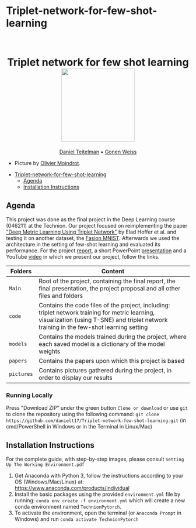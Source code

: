 # Triplet-network-for-few-shot-learning

<h1 align="center">
  <br>
Triplet network for few shot learning
  <br>
  <img src="https://omoindrot.github.io/assets/triplet_loss/triplet_loss.png" height="200">
</h1>
  <p align="center">
    <a href="https://github.com/danielt17">Daniel Teitelman</a> •
    <a href="https://github.com/GonenWeiss">Gonen Weiss</a> 
  </p>

* Picture by <a href="https://omoindrot.github.io/triplet-loss">Olivier Moindrot</a>.

</h4>


- [Triplet-network-for-few-shot-learning](#Triplet-network-for-few-shot-learning)
  * [Agenda](#agenda)
  * [Installation Instructions](#installation-instructions)


## Agenda

This project was done as the final project in the Deep Learning course (046211) at the Technion. Our project focused on reimplementing the paper 
<a href="https://arxiv.org/abs/1412.6622">"Deep Metric Learning Using Triplet Network"</a> by Elad Hoffer et al. and testing it on another dataset, the <a href="https://github.com/zalandoresearch/fashion-mnist">Fasion MNIST</a>. Afterwards we used the architecture in the setting of few-shot learning and evaluated its performance. For the project <a href="https://github.com/danielt17/Triplet-network-few-shot-learning/blob/main/Triplet_Network_for_few_shot_learning.pdf">report</a>, a short PowerPoint <a href="https://github.com/danielt17/Triplet-network-few-shot-learning/blob/main/Triplet%20network%20for%20few%20shot%20learning.pptx">presentation</a> and a YouTube <a href="https://youtu.be/c-7FTQdXjI4">video</a> in which we present our project, follow the links.

|Folders       | Content |
|----------------|---------|
|`Main`| Root of the project, containing the final report, the final presentation, the project proposal and all other files and folders|
|`code`| Contains the code files of the project, including: triplet network training for metric learning, visualization (using T-SNE) and triplet network training in the few-shot learning setting|
|`models`| Contains the models trained during the project, where each saved model is a dictionary of the model weights|
|`papers`| Contains the papers upon which this project is based|
|`pictures`| Contains pictures gathered during the project, in order to display our results|

### Running Locally

Press "Download ZIP" under the green button `Clone or download` or use `git` to clone the repository using the 
following command: `git clone https://github.com/danielt17/Triplet-network-few-shot-learning.git` (in cmd/PowerShell in Windows or in the Terminal in Linux/Mac)

## Installation Instructions

For the complete guide, with step-by-step images, please consult `Setting Up The Working Environment.pdf`

1. Get Anaconda with Python 3, follow the instructions according to your OS (Windows/Mac/Linux) at: https://www.anaconda.com/products/individual
2. Install the basic packages using the provided `environment.yml` file by running: `conda env create -f environment.yml` which will create a new conda environment named `TechnionPytorch`.
3. To activate the environment, open the terminal (or `Anaconda Prompt` in Windows) and run `conda activate TechnionPytorch`

